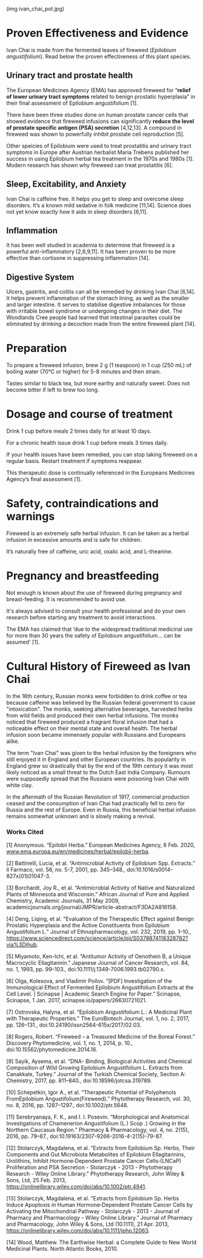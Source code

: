 (img ivan_chai_pot.jpg)



# Proven Effectiveness and Evidence

Ivan Chai is made from the fermented leaves of fireweed (*Epilobium angustifolium*). Read below the proven effectiveness of this plant species.

## Urinary tract and prostate health
The European Medicines Agency (EMA) has approved fireweed for “**relief of lower urinary tract symptoms** related to benign prostatic hyperplasia” in their final assessment of Epilobium angustifolium [1].

There have been three studies done on human prostate cancer cells that showed evidence that fireweed infusions can significantly **reduce the level of prostate specific antigen (PSA) secretion** [4,12,13]. A compound in fireweed was shown to powerfully inhibit prostate cell reproduction [5].

Other speicies of Epilobium were used to treat prostatitis and urinary tract symptoms in Europe after Austrian herbalist Maria Trebens published her success in using Epilobium herbal tea treatment in the 1970s and 1980s [1]. Modern research has shown why fireweed can treat prostatitis [6].

## Sleep, Excitability, and Anxiety

Ivan Chai is caffeine free. It helps you get to sleep and overcome sleep disorders. It’s a known mild sedative in folk medicine [11,14]. Science does not yet know exactly how it aids in sleep disorders [6,11].

## Inflammation

It has been well studied in academia to determine that fireweed is a powerful anti-inflammatory [2,6,9,11]. It has been proven to be more effective than cortisone in suppressing inflammation [14]. 

## Digestive System

Ulcers, gastritis, and colitis can all be remedied by drinking Ivan Chai [6,14]. It helps prevent inflammation of the stomach lining, as well as the smaller and larger intestine. It serves to stabilise digestive imbalances for those with irritable bowel syndrome or undergoing changes in their diet. The Woodlands Cree people had learned that intestinal parasites could be eliminated by drinking a decoction made from the entire fireweed plant [14]. 

# Preparation
To prepare a fireweed infusion, brew 2 g (1 teaspoon) in 1 cup (250 mL) of boiling water (70°C or higher) for 5-8 minutes and then strain.

Tastes similar to black tea, but more earthy and naturally sweet. Does not become bitter if left to brew too long.

# Dosage and course of treatment
Drink 1 cup before meals 2 times daily for at least 10 days.

For a chronic health issue drink 1 cup before meals 3 times daily.

If your health issues have been remedied, you can stop taking fireweed on a regular basis. Restart treatment if symptoms reappear.

This therapeutic dose is continually referenced in the Europeans Medicines Agency’s final assessment [1].


# Safety, contraindications and warnings
Fireweed is an extremely safe herbal infusion. It can be taken as a herbal infusion in excessive amounts and is safe for children.

It’s naturally free of caffeine, uric acid, oxalic acid, and L-theanine.

# Pregnancy and breastfeeding 

Not enough is known about the use of fireweed during pregnancy and breast-feeding. It is recommended to avoid use.

It's always advised to consult your health professional and do your own research before starting any treatment to avoid interactions.

The EMA has claimed that ‘due to the widespread traditional medicinal use for more than 30 years the safety of Epilobium angustifolium… can be assumed' [1].

# Cultural History of Fireweed as Ivan Chai

In the 16th century, Russian monks were forbidden to drink coffee or tea because caffeine was believed by the Russian federal government to cause "intoxication". The monks, seeking alternative beverages, harvested herbs from wild fields and produced their own herbal infusions. The monks noticed that fireweed produced a fragrant floral infusion that had a noticeable effect on their mental state and overall health. The herbal infusion soon became immensely popular with Russians and Europeans alike.

The term "Ivan Chai" was given to the herbal infusion by the foreigners who still enjoyed it in England and other European countries. Its popularity in England grew so drastically that by the end of the 19th century it was most likely noticed as a small threat to the Dutch East India Company. Rumours were supposedly spread that the Russians were poisoning Ivan Chai with white clay.

In the aftermath of the Russian Revolution of 1917, commercial production ceased and the consumption of Ivan Chai had practically fell to zero for Russia and the rest of Europe. Even in Russia, this beneficial herbal infusion remains somewhat unknown and is slowly making a revival.

### Works Cited

[1] Anonymous. “Epilobii Herba.” European Medicines Agency, 6 Feb. 2020, www.ema.europa.eu/en/medicines/herbal/epilobii-herba.

[2] Battinelli, Lucia, et al. “Antimicrobial Activity of Epilobium Spp. Extracts.” Il Farmaco, vol. 56, no. 5-7, 2001, pp. 345–348., doi:10.1016/s0014-827x(01)01047-3.

[3] Borchardt, Joy R., et al. “Antimicrobial Activity of Native and Naturalized Plants of Minnesota and Wisconsin.” African Journal of Pure and Applied Chemistry, Academic Journals, 31 May 2009, academicjournals.org/journal/JMPR/article-abstract/F3DA2A816158.

[4] Deng, Liqing, et al. “Evaluation of the Therapeutic Effect against Benign Prostatic Hyperplasia and the Active Constituents from Epilobium Angustifolium L.” Journal of Ethnopharmacology, vol. 232, 2019, pp. 1–10., https://www.sciencedirect.com/science/article/pii/S0378874118328782?via%3Dihub.

[5] Miyamoto, Ken-Ichi, et al. “Antitumor Activity of Oenothein B, a Unique Macrocyclic Ellagitannin.” Japanese Journal of Cancer Research, vol. 84, no. 1, 1993, pp. 99–103., doi:10.1111/j.1349-7006.1993.tb02790.x.

[6] Olga, Kolesova, and Vladimir Poilov. “[PDF] Investigation of the Immunological Effect of Fermented Epilobium Angustifolium Extracts at the Cell Level. | Scinapse | Academic Search Engine for Paper.” Scinapse, Scinapse, 1 Jan. 2017, scinapse.io/papers/26630721021.

[7] Ostrovska, Halyna, et al. “Epilobium Angustifolium L.: A Medicinal Plant with Therapeutic Properties.” The EuroBiotech Journal, vol. 1, no. 2, 2017, pp. 126–131., doi:10.24190/issn2564-615x/2017/02.03.

[8] Rogers, Robert. “Fireweed – a Treasured Medicine of the Boreal Forest.” Discovery Phytomedicine, vol. 1, no. 1, 2014, p. 10., doi:10.15562/phytomedicine.2014.16.

[9] Sayik, Aysema, et al. “DNA- Binding, Biological Activities and Chemical Composition of Wild Growing Epilobium Angustifolium L. Extracts from Canakkale, Turkey.” Journal of the Turkish Chemical Society, Section A: Chemistry, 2017, pp. 811–840., doi:10.18596/jotcsa.319789.

[10] Schepetkin, Igor A., et al. “Therapeutic Potential of Polyphenols FromEpilobium Angustifolium(Fireweed).” Phytotherapy Research, vol. 30, no. 8, 2016, pp. 1287–1297., doi:10.1002/ptr.5648.

[11] Serebryanaya, F. K., and I. I. Posevin. “Morphological and Anatomical Investigations of Chamenerion Angustifolium (L.) Scop .) Growing in the Northern Caucasus Region.” Pharmacy &amp; Pharmacology, vol. 4, no. 2(15), 2016, pp. 79–87., doi:10.19163/2307-9266-2016-4-2(15)-79-87.

[12] Stolarczyk, Magdalena, et al. “Extracts from Epilobium Sp. Herbs, Their Components and Gut Microbiota Metabolites of Epilobium Ellagitannins, Urolithins, Inhibit Hormone‐Dependent Prostate Cancer Cells‐(LNCaP) Proliferation and PSA Secretion - Stolarczyk - 2013 - Phytotherapy Research - Wiley Online Library.” Phytotherapy Research, John Wiley & Sons, Ltd, 25 Feb. 2013, https://onlinelibrary.wiley.com/doi/abs/10.1002/ptr.4941.

[13] Stolarczyk, Magdalena, et al. “Extracts from Epilobium Sp. Herbs Induce Apoptosis in Human Hormone‐Dependent Prostate Cancer Cells by Activating the Mitochondrial Pathway - Stolarczyk - 2013 - Journal of Pharmacy and Pharmacology - Wiley Online Library.” Journal of Pharmacy and Pharmacology, John Wiley & Sons, Ltd (10.1111), 21 Apr. 2013, https://onlinelibrary.wiley.com/doi/abs/10.1111/jphp.12063.

[14] Wood, Matthew. The Earthwise Herbal: a Complete Guide to New World Medicinal Plants. North Atlantic Books, 2010.


